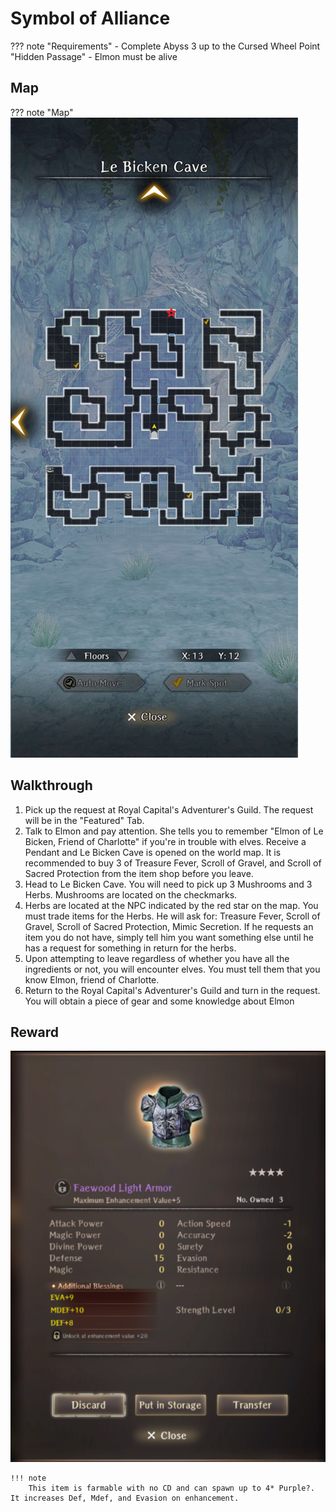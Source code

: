 # Symbol of Alliance

??? note "Requirements"
    - Complete Abyss 3 up to the Cursed Wheel Point "Hidden Passage"
    - Elmon must be alive

## Map

??? note "Map"
    ![](./img/le-bicken-cave.jpg)

## Walkthrough
1. Pick up the request at Royal Capital's Adventurer's Guild. The request will be in the "Featured" Tab.
2. Talk to Elmon and pay attention. She tells you to remember "Elmon of Le Bicken, Friend of Charlotte" if you're in trouble with elves. Receive a Pendant and Le Bicken Cave is opened on the world map. It is recommended to buy 3 of Treasure Fever, Scroll of Gravel, and Scroll of Sacred Protection from the item shop before you leave.
3. Head to Le Bicken Cave. You will need to pick up 3 Mushrooms and 3 Herbs. Mushrooms are located on the checkmarks.
4. Herbs are located at the NPC indicated by the red star on the map. You must trade items for the Herbs. He will ask for: Treasure Fever, Scroll of Gravel, Scroll of Sacred Protection, Mimic Secretion. If he requests an item you do not have, simply tell him you want something else until he has a request for something in return for the herbs.
5. Upon attempting to leave regardless of whether you have all the ingredients or not, you will encounter elves. You must tell them that you know Elmon, friend of Charlotte.
6. Return to the Royal Capital's Adventurer's Guild and turn in the request. You will obtain a piece of gear and some knowledge about Elmon

## Reward
  ![](./img/symbol-of-alliance-reward.png)

    !!! note 
        This item is farmable with no CD and can spawn up to 4* Purple?. It increases Def, Mdef, and Evasion on enhancement.
